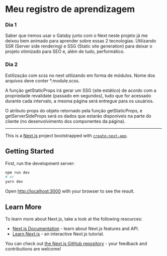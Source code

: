 # Meu registro de aprendizagem
### Dia 1
Saber que iremos usar o Gatsby junto com o Next neste projeto já me deixou bem animado para aprender sobre essas 2
tecnologias. Utilizando SSR (Server side rendering) e SSG (Static site generation) para deixar o projeto otimizado para SEO e, além de tudo, performático.

### Dia 2
Estilização com scss no next utilizando em forma de módulos. Nome dos arquivos deve conter *.module.scss.

A função getStaticProps irá gerar um SSG (site estático) de acordo com a propriedade revalidate (passado em segundos), 
tudo que for acessado durante cada intervalo, a mesma página será entregue para os usuários.

O atributo props do objeto retornado pela função getStaticProps, e getServerSideProps será os dados que estarão disponíveis na parte do cliente (no desenvolvimento dos componentes da página).

---

This is a [Next.js](https://nextjs.org/) project bootstrapped with [`create-next-app`](https://github.com/vercel/next.js/tree/canary/packages/create-next-app).

## Getting Started

First, run the development server:

```bash
npm run dev
# or
yarn dev
```

Open [http://localhost:3000](http://localhost:3000) with your browser to see the result.

## Learn More

To learn more about Next.js, take a look at the following resources:

- [Next.js Documentation](https://nextjs.org/docs) - learn about Next.js features and API.
- [Learn Next.js](https://nextjs.org/learn) - an interactive Next.js tutorial.

You can check out [the Next.js GitHub repository](https://github.com/vercel/next.js/) - your feedback and contributions are welcome!